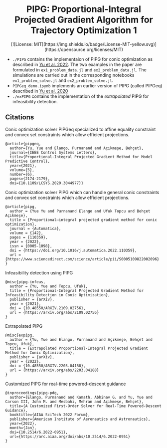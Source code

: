 <center> <h1>PIPG: Proportional-Integral Projected Gradient Algorithm for Trajectory Optimization 1</h1> </center>

<center> [![License: MIT](https://img.shields.io/badge/License-MIT-yellow.svg)](https://opensource.org/licenses/MIT) </center>

- `./PIPG` contains the implementaion of PIPG for conic optimization as described in [Yu et al. 2022](https://doi.org/10.1016/j.automatica.2022.110359). The two examples in the paper are formulated in `ex1_problem_data.jl` and `ex2_problem_data.jl`. The simulations are carried out in the corresponding notebooks `ex1_problem_solve.jl` and `ex2_problem_solve.jl`.
- `PIPGeq_demo.ipynb` implements an earlier version of PIPG (called PIPGeq) described in [Yu et al. 2020](https://doi.org/10.1109/LCSYS.2020.3044977)
- `./exPIPG` contains the implementation of the _extrapolated_ PIPG for infeasibility detection. 

## Citations 

Conic optimization solver PIPGeq specialized to affine equality constraint and convex set constraints which allow efficient projections.
```
@article{pipgeq,
  author={Yu, Yue and Elango, Purnanand and Açıkmeşe, Behçet},
  journal={IEEE Control Systems Letters}, 
  title={Proportional-Integral Projected Gradient Method for Model Predictive Control}, 
  year={2021},
  volume={5},
  number={6},
  pages={2174-2179},
  doi={10.1109/LCSYS.2020.3044977}}
```

Conic optimization solver PIPG which can handle general conic constraints and convex set constraints which allow efficient projections.
```
@article{pipg,
  author = {Yue Yu and Purnanand Elango and Ufuk Topcu and Behçet Açıkmeşe},
  title = {Proportional–integral projected gradient method for conic optimization},
  journal = {Automatica},
  volume = {142},
  pages = {110359},
  year = {2022},
  issn = {0005-1098},
  doi = {https://doi.org/10.1016/j.automatica.2022.110359},
  url = {https://www.sciencedirect.com/science/article/pii/S0005109822002096}
}
```

Infeasibility detection using PIPG
```
@misc{pipg-infeas,
  author = {Yu, Yue and Topcu, Ufuk},    
  title = {Proportional-Integral Projected Gradient Method for Infeasibility Detection in Conic Optimization},
  publisher = {arXiv},  
  year = {2021},
  doi = {10.48550/ARXIV.2109.02756},  
  url = {https://arxiv.org/abs/2109.02756}
}

```

Extrapolated PIPG
```
@misc{expipg,
  author = {Yu, Yue and Elango, Purnanand and Açıkmeşe, Behçet and Topcu, Ufuk},  
  title = {Extrapolated Proportional-Integral Projected Gradient Method for Conic Optimization},
  publisher = {arXiv},
  year = {2022},
  doi = {10.48550/ARXIV.2203.04188},
  url = {https://arxiv.org/abs/2203.04188}  
}
```

Customized PIPG for real-time powered-descent guidance
```
@inproceedings{pipg-pdg,
  author={Elango, Purnanand and Kamath, Abhinav G. and Yu, Yue and Carson III, John M. and Mesbahi, Mehran and Açıkmeşe, Behçet}, 
  title={A Customized First-Order Solver for Real-Time Powered-Descent Guidance}, 
  booktitle={AIAA SciTech 2022 Forum}, 
  publisher={American Institute of Aeronautics and Astronautics}, 
  year={2022}, 
  month={Jan},  
  doi={10.2514/6.2022-0951}, 
  url={https://arc.aiaa.org/doi/abs/10.2514/6.2022-0951}
}

```
